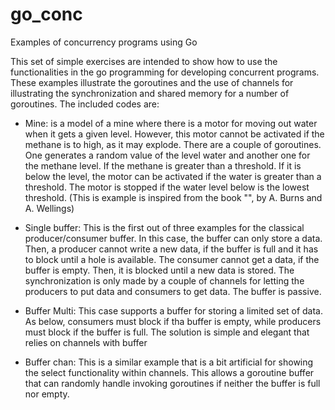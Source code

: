 # go_conc
Examples of concurrency programs using Go

This set of simple exercises are intended to show how to use the functionalities
in the go programming for developing concurrent programs. These examples 
illustrate the goroutines and the use of channels for illustrating the 
synchronization and shared memory for a number of goroutines. 
The included codes are:

- Mine: is a model of a mine where there is a motor for moving out water when
it gets a given level. However, this motor cannot be activated if the methane
is to high, as it may explode. There are a couple of goroutines. One generates
a random value of the level water and another one for the methane level. If
the methane is greater than a threshold. If it is below the level, the motor can be
activated if the water is greater than a threshold. The motor is stopped if the 
water level below is the lowest threshold. (This is example is inspired from
the book "", by A. Burns and A. Wellings)

- Single buffer: This is the first out of three examples for the classical
producer/consumer buffer. In this case, the buffer can only store a data. Then,
a producer cannot write a new data, if the buffer is full and it has to block 
until a hole is available. The consumer cannot get a data, if the buffer is 
empty. Then, it is blocked until a new data is stored. The synchronization is 
only made by a couple of channels for letting the producers to put data and
consumers to get data. The buffer is passive. 

- Buffer Multi: This case supports a buffer for storing a limited set of data. 
As below, consumers must block if tha buffer is empty, while producers must 
block if the buffer is full. The solution is simple and elegant that relies on 
channels with buffer

- Buffer chan: This is a similar example that is a bit artificial for showing
the select functionality within channels. This allows a goroutine buffer that 
can randomly handle invoking goroutines  if neither the buffer is full nor empty.

 
